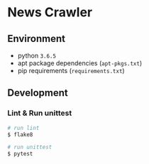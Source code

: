 # News Crawler

## Environment

* python `3.6.5`
* apt package dependencies (`apt-pkgs.txt`)
* pip requirements (`requirements.txt`)

## Development

### Lint & Run unittest

``` sh
# run lint
$ flake8

# run unittest
$ pytest
```
